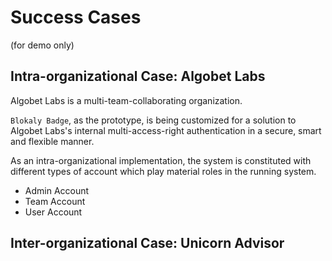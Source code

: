 # Success Cases

(for demo only)

## Intra-organizational Case: Algobet Labs

Algobet Labs is a multi-team-collaborating organization. 

`Blokaly Badge`, as the prototype, is being customized for a solution to Algobet Labs's internal multi-access-right authentication in a secure, smart and flexible manner.

As an intra-organizational implementation, the system is constituted with different types of account which play material roles in the running system.

- Admin Account
- Team Account
- User Account


## Inter-organizational Case: Unicorn Advisor

